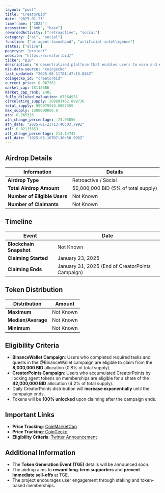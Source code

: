 ```yaml
---
layout: "post"
title: "CreatorBid"
date: "2025-01-23"
timeframe: ["2025"]
ecosystem: ["bnb", "base"]
rewardedActivity: ["retroactive", "social"]
category: ["ai", "social"]
function: ["ai-agent-launchpad", "artificial-intelligence"]
status: ["alive"]
pagetype: "project"
website: "https://creator.bid/"
ticker: "BID"
description: "A decentralized platform that enables users to earn and engage with creators through CreatorPoints and token-based memberships."
mis-data-source: "coingecko"
last_updated: "2025-08-11T01:47:15.836Z"
coingecko_id: "creatorbid"
current_price: 0.067362
market_cap: 18113686
market_cap_rank: 1405
fully_diluted_valuation: 67364956
circulating_supply: 268883462.899736
total_supply: 999979940.8997359
max_supply: 1000000000.0
ath: 0.265326
ath_change_percentage: -74.95056
ath_date: "2025-01-23T13:40:03.799Z"
atl: 0.02115653
atl_change_percentage: 214.14745
atl_date: "2025-03-16T07:30:50.995Z"
---
```


## Airdrop Details

| Information                  | Details                             |
| ---------------------------- | ----------------------------------- |
| **Airdrop Type**             | Retroactive / Social                |
| **Total Airdrop Amount**     | 50,000,000 BID (5% of total supply) |
| **Number of Eligible Users** | Not Known                           |
| **Number of Claimants**      | Not Known                           |

## Timeline

| Event                   | Date                                             |
| ----------------------- | ------------------------------------------------ |
| **Blockchain Snapshot** | Not Known                                        |
| **Claiming Started**    | January 23, 2025                                 |
| **Claiming Ends**       | January 31, 2025 (End of CreatorPoints Campaign) |

## Token Distribution

| Distribution       | Amount    |
| ------------------ | --------- |
| **Maximum**        | Not Known |
| **Median/Average** | Not Known |
| **Minimum**        | Not Known |

## Eligibility Criteria

- **BinanceWallet Campaign**: Users who completed required tasks and quests in the @BinanceWallet campaign are eligible to claim from the **8,000,000 BID** allocation (0.8% of total supply).
- **CreatorPoints Campaign**: Users who accumulated CreatorPoints by locking agent tokens on memberships are eligible for a share of the **42,000,000 BID** allocation (4.2% of total supply).
- Daily CreatorPoints distribution will **increase exponentially** until the campaign ends.
- Tokens will be **100% unlocked** upon claiming after the campaign ends.

## Important Links

- **Price Tracking**: [CoinMarketCap](https://coinmarketcap.com/currencies/bid)
- **Price Tracking**: [CoinGecko](https://www.coingecko.com/en/coins/bid)
- **Eligibility Criteria**: [Twitter Announcement](https://x.com/CreatorBid/status/1882374039940792511)

## Additional Information

- The **Token Generation Event (TGE)** details will be announced soon.
- The airdrop aims to **reward long-term supporters** and **prevent immediate sell-offs** at TGE.
- The project encourages user engagement through staking and token-based memberships.